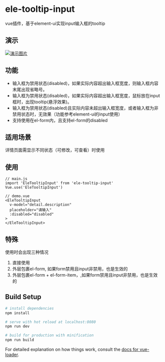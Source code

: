 # ele-tooltip-input

vue插件，基于element-ui实现input输入框的tooltip

## 演示

[![演示图片](http://qam0b3d9s.bkt.clouddn.com/ele-tooltip-input.gif "演示图片")](https://github.com/tiandaoyi/ele-tooltip-input "演示图片")

## 功能

- 输入框为禁用状态(disabled)，如果实际内容超出输入框宽度，则输入框内容末尾出现省略号。
- 输入框为禁用状态(disabled)，如果实际内容超出输入框宽度，鼠标放在input框时，出现tooltip(悬浮效果)。
- 输入框为禁用状态(disabled)且实际内容未超出输入框宽度，或者输入框为非禁用状态时，无效果（功能参考element-ui的input使用）
- 支持使用在el-form内，且支持el-form的disabled

## 适用场景

详情页面需显示不同状态（可修改，可查看）时使用

## 使用

```
// main.js
import 'EleTooltipInput' from 'ele-tooltip-input'
Vue.use('EleTooltipInput')

// demo.vue
<EleTooltipInput
  v-model="detail.description"
  placeholder="请输入"
  :disabled="disabled"
>
</EleTooltipInput>
```

## 特殊

使用时会出现三种情况
1. 直接使用
2. 外层包裹el-form, 如果form禁用且input非禁用，也是生效的
3. 外层包裹el-form + el-form-item，,如果form禁用且input非禁用，也是生效的


## Build Setup

``` bash
# install dependencies
npm install

# serve with hot reload at localhost:8080
npm run dev

# build for production with minification
npm run build
```

For detailed explanation on how things work, consult the [docs for vue-loader](http://vuejs.github.io/vue-loader).
